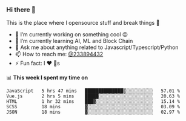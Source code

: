 ### Hi there 👋

<!--
**a233894432/a233894432** is a ✨ _special_ ✨ repository because its `README.md` (this file) appears on your GitHub profile.

Here are some ideas to get you started:

- 🔭 I’m currently working on ...
- 🌱 I’m currently learning ...
- 👯 I’m looking to collaborate on ...
- 🤔 I’m looking for help with ...
- 💬 Ask me about ...
- 📫 How to reach me: ...
- 😄 Pronouns: ...
- ⚡ Fun fact: ...
-->
 
 
This is the place where I opensource stuff and break things :rofl:

- 🔭 I’m currently working on something cool :wink:
- 🌱 I’m currently learning AI, ML and Block Chain
- 💬 Ask me about anything related to Javascript/Typescript/Python
- 📫 How to reach me: [@233894432](https://twitter.com/233894432)
- ⚡ Fun fact: I :heart: :dog:s

📊 **This week I spent my time on**
<!--START_SECTION:waka-->
```text
JavaScript   5 hrs 47 mins   ██████████████▒░░░░░░░░░░   57.01 % 
Vue.js       2 hrs 5 mins    █████░░░░░░░░░░░░░░░░░░░░   20.63 % 
HTML         1 hr 32 mins    ███▓░░░░░░░░░░░░░░░░░░░░░   15.14 % 
SCSS         18 mins         ▓░░░░░░░░░░░░░░░░░░░░░░░░   03.09 % 
JSON         18 mins         ▓░░░░░░░░░░░░░░░░░░░░░░░░   02.97 % 
```
<!--END_SECTION:waka-->
